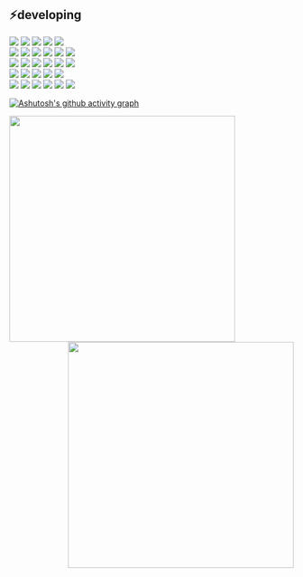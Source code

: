 ## ⚡️developing
<div>
    <img src="https://img.shields.io/badge/Java-000000?style=flat-square&logo=java&logoColor=white">
    <img src="https://img.shields.io/badge/Spring-000000?style=flat-square&logo=spring&logoColor=green">
    <img src="https://img.shields.io/badge/Springboot-000000?style=flat-square&logo=springboot&logoColor=green">
    <img src="https://img.shields.io/badge/Kotlin-7F52FF?style=flat-square&logo=kotlin&logoColor=white"> 
    <img src="https://img.shields.io/badge/Python-3776AB?style=flat-square&logo=python&logoColor=white"> 
</div>

<div>
    <img src="https://img.shields.io/badge/Apache tomcat-000000?style=flat-square&logo=apachetomcat&logoColor=yellow">
    <img src="https://img.shields.io/badge/Oracle-F80000?style=flat-square&logo=oracle&logoColor=white">     
    <img src="https://img.shields.io/badge/Mysql-4479A1?style=flat-square&logo=mysql&logoColor=white"> 
    <img src="https://img.shields.io/badge/Firebase-FFCA28?style=flat-square&logo=firebase&logoColor=white"> 
    <img src="https://img.shields.io/badge/Gradle-02303A?style=flat-square&logo=gradle&logoColor=white">
    <img src="https://img.shields.io/badge/JSON-000000?style=flat-square&logo=json&logoColor=white">
</div>

<div>
    <img src="https://img.shields.io/badge/React-000000?style=flat-square&logo=react&logoColor=61DAFB"/>
    <img src="https://img.shields.io/badge/JavaScript-000000?style=flat-square&logo=javascript&logoColor=yellow"/>
    <img src="https://img.shields.io/badge/HTML5-E34F26?style=flat-square&logo=html5&logoColor=white"/>
    <img src="https://img.shields.io/badge/CSS3-1572B6?style=flat-square&logo=css3&logoColor=white"/>
    <img src="https://img.shields.io/badge/jquery-0769AD?style=flat-square&logo=jquery&logoColor=white">
    <img src="https://img.shields.io/badge/bootstrap-7952B3?style=flat-square&logo=bootstrap&logoColor=white">
</div>

<div>
    <img src="https://img.shields.io/badge/Intellijidea-000000?style=flat-square&logo=intellijidea&logoColor=white">
    <img src="https://img.shields.io/badge/Eclipseide-2C2255?style=flat-square&logo=eclipseide&logoColor=white">
    <img src="https://img.shields.io/badge/Visualstudiocode-007ACC?style=flat-square&logo=visualstudiocode&logoColor=white">
    <img src="https://img.shields.io/badge/Androidstudio-3DDC84?style=flat-square&logo=androidstudio&logoColor=white">
    <img src="https://img.shields.io/badge/Postman-FF6C37?style=flat-square&logo=postman&logoColor=white">
</div>

<div>
    <img src="https://img.shields.io/badge/Github-181717?style=flat-square&logo=github&logoColor=white">
    <img src="https://img.shields.io/badge/Notion-000000?style=flat-square&logo=notion&logoColor=white">
    <img src="https://img.shields.io/badge/Git-F05032?style=flat-square&logo=git&logoColor=white">
    <img src="https://img.shields.io/badge/Gitkraken-179287?style=flat-square&logo=gitkraken&logoColor=white">
    <img src="https://img.shields.io/badge/Gitlab-FC6D26?style=flat-square&logo=gitlab&logoColor=white">
    <img src="https://img.shields.io/badge/Discord-5865F2?style=flat-square&logo=discord&logoColor=white">
</div>

[![Ashutosh's github activity graph](https://github-readme-activity-graph.vercel.app/graph?username=minwoogi&bg_color=000000&theme=github-compact)](https://github.com/ashutosh00710/github-readme-activity-graph)
<div align=center>
    <a href="https://github.com/anuraghazra/github-readme-stats">
      <img align="left" width=400 src="https://github-readme-stats.vercel.app/api?username=minwoogi&show_icons=true&theme=dark&hide_border=true&bg_color=151515&icon_color=fa8b00&text_color=ffffff&title_color=fa8b00" />
    </a>
    <a href="https://git.io/streak-stats" title="Go to Source">
      <img align="right" width=400 src="http://github-readme-streak-stats.herokuapp.com?user=minwoogi&hide_border=true&theme=dark" alt="" />
    </a>
  </div>

 
